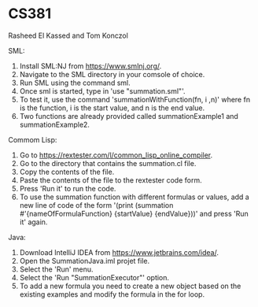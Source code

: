 # CS381
Rasheed El Kassed and Tom Konczol

SML:
1) Install SML:NJ from https://www.smlnj.org/. 
2) Navigate to the SML directory in your comsole of choice. 
3) Run SML using the command sml. 
4) Once sml is started, type in 'use "summation.sml"'.
5) To test it, use the command 'summationWithFunction(fn, i ,n)' where fn is the function, i is the start value, and n is the end value.
6) Two functions are already provided called summationExample1 and summationExample2.

Commom Lisp:
1) Go to https://rextester.com/l/common_lisp_online_compiler.
2) Go to the directory that contains the summation.cl file.
3) Copy the contents of the file.
4) Paste the contents of the file to the rextester code form.
5) Press 'Run it' to run the code.
6) To use the summation function with different formulas or values, add a new line of code of the form '(print (summation #'{nameOfFormulaFunction} {startValue} {endValue}))' and press 'Run it' again.

Java:
1) Download IntelliJ IDEA from https://www.jetbrains.com/idea/.
2) Open the SummationJava.iml projet file.
3) Select the 'Run' menu.
4) Select the 'Run "SummationExecutor"' option.
5) To add a new formula you need to create a new object based on the existing examples and modify the formula in the for loop.

